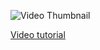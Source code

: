 ![Video Thumbnail](http://img.youtube.com/vi/Ibev6Wmsl_8/maxresdefault.jpg)

[Video tutorial](https://youtu.be/Ibev6Wmsl_8)
